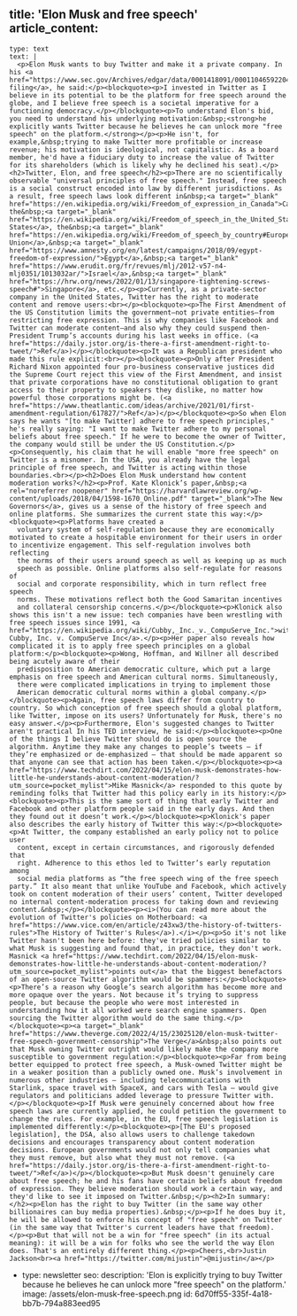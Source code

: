 title: 'Elon Musk and free speech'
article_content:
  -
    type: text
    text: |
      <p>Elon Musk wants to buy Twitter and make it a private company. In his <a href="https://www.sec.gov/Archives/edgar/data/0001418091/000110465922045641/tm2212748d1_sc13da.htm">SEC filing</a>, he said:</p><blockquote><p>I invested in Twitter as I believe in its potential to be the platform for free speech around the globe, and I believe free speech is a societal imperative for a functioning democracy.</p></blockquote><p>To understand Elon's bid, you need to understand his underlying motivation:&nbsp;<strong>he explicitly wants Twitter because he believes he can unlock more "free speech" on the platform.</strong></p><p>He isn't, for example,&nbsp;trying to make Twitter more profitable or increase revenue; his motivation is ideological, not capitalistic. As a board member, he'd have a fiduciary duty to increase the value of Twitter for its shareholders (which is likely why he declined his seat).</p><h2>Twitter, Elon, and free speech</h2><p>There are no scientifically observable "universal principles of free speech." Instead, free speech is a social construct encoded into law by different jurisdictions. As a result, free speech laws look different in&nbsp;<a target="_blank" href="https://en.wikipedia.org/wiki/Freedom_of_expression_in_Canada">Canada</a>, the&nbsp;<a target="_blank" href="https://en.wikipedia.org/wiki/Freedom_of_speech_in_the_United_States">United States</a>, the&nbsp;<a target="_blank" href="https://en.wikipedia.org/wiki/Freedom_of_speech_by_country#Europe">European Union</a>,&nbsp;<a target="_blank" href="https://www.amnesty.org/en/latest/campaigns/2018/09/egypt-freedom-of-expression/">Egypt</a>,&nbsp;<a target="_blank" href="https://www.erudit.org/fr/revues/mlj/2012-v57-n4-mlj0351/1013032ar/">Israel</a>,&nbsp;<a target="_blank" href="https://hrw.org/news/2022/01/13/singapore-tightening-screws-speech#">Singapore</a>, etc.</p><p>Currently, as a private-sector company in the United States, Twitter has the right to moderate content and remove users:<br></p><blockquote><p>The First Amendment of the US Constitution limits the government—not private entities—from restricting free expression. This is why companies like Facebook and Twitter can moderate content—and also why they could suspend then-President Trump’s accounts during his last weeks in office. (<a href="https://daily.jstor.org/is-there-a-first-amendment-right-to-tweet/">Ref</a>)</p></blockquote><p>It was a Republican president who made this rule explicit:<br></p><blockquote><p>Only after President Richard Nixon appointed four pro-business conservative justices did the Supreme Court reject this view of the First Amendment, and insist that private corporations have no constitutional obligation to grant access to their property to speakers they dislike, no matter how powerful those corporations might be. (<a href="https://www.theatlantic.com/ideas/archive/2021/01/first-amendment-regulation/617827/">Ref</a>)</p></blockquote><p>So when Elon says he wants "[to make Twitter] adhere to free speech principles," he's really saying: "I want to make Twitter adhere to my personal beliefs about free speech." If he were to become the owner of Twitter, the company would still be under the US Constitution.</p><p>Consequently, his claim that he will enable "more free speech" on Twitter is a misnomer. In the USA, you already have the legal principle of free speech, and Twitter is acting within those boundaries.<br></p><h2>Does Elon Musk understand how content moderation works?</h2><p>Prof. Kate Klonick’s paper,&nbsp;<a rel="noreferrer noopener" href="https://harvardlawreview.org/wp-content/uploads/2018/04/1598-1670_Online.pdf" target="_blank">The New Governors</a>, gives us a sense of the history of free speech and online platforms. She summarizes the current state this way:</p><blockquote><p>Platforms have created a
      voluntary system of self-regulation because they are economically motivated to create a hospitable environment for their users in order to incentivize engagement. This self-regulation involves both reflecting
      the norms of their users around speech as well as keeping up as much
      speech as possible. Online platforms also self-regulate for reasons of
      social and corporate responsibility, which in turn reflect free speech
      norms. These motivations reflect both the Good Samaritan incentives
      and collateral censorship concerns.</p></blockquote><p>Klonick also shows this isn't a new issue: tech companies have been wrestling with free speech issues since 1991, <a href="https://en.wikipedia.org/wiki/Cubby,_Inc._v._CompuServe_Inc.">with Cubby, Inc. v. CompuServe Inc</a>.</p><p>Her paper also reveals how complicated it is to apply free speech principles on a global platform:</p><blockquote><p>Wong, Hoffman, and Willner all described being acutely aware of their
      predisposition to American democratic culture, which put a large emphasis on free speech and American cultural norms. Simultaneously,
      there were complicated implications in trying to implement those
      American democratic cultural norms within a global company.</p></blockquote><p>Again, free speech laws differ from country to country. So which conception of free speech should a global platform, like Twitter, impose on its users? Unfortunately for Musk, there's no easy answer.</p><p>Furthermore, Elon's suggested changes to Twitter aren't practical In his TED interview, he said:</p><blockquote><p>One of the things I believe Twitter should do is open source the algorithm. Anytime they make any changes to people’s tweets — if they’re emphasized or de-emphasized — that should be made apparent so that anyone can see that action has been taken.</p></blockquote><p><a href="https://www.techdirt.com/2022/04/15/elon-musk-demonstrates-how-little-he-understands-about-content-moderation/?utm_source=pocket_mylist">Mike Masnick</a> responded to this quote by reminding folks that Twitter had this policy early in its history:</p><blockquote><p>This is the same sort of thing that early Twitter and Facebook and other platform people said in the early days. And then they found out it doesn’t work.</p></blockquote><p>Klonick's paper also describes the early history of Twitter this way:</p><blockquote><p>At Twitter, the company established an early policy not to police user
      content, except in certain circumstances, and rigorously defended that
      right. Adherence to this ethos led to Twitter’s early reputation among
      social media platforms as “the free speech wing of the free speech party.” It also meant that unlike YouTube and Facebook, which actively took on content moderation of their users’ content, Twitter developed no internal content-moderation process for taking down and reviewing content.&nbsp;</p></blockquote><p><i>(You can read more about the evolution of Twitter's policies on Motherboard: <a href="https://www.vice.com/en/article/z43xw3/the-history-of-twitters-rules">The History of Twitter's Rules</a>).</i></p><p>So it's not like Twitter hasn't been here before: they've tried policies similar to what Musk is suggesting and found that, in practice, they don't work. Masnick <a href="https://www.techdirt.com/2022/04/15/elon-musk-demonstrates-how-little-he-understands-about-content-moderation/?utm_source=pocket_mylist">points out</a> that the biggest benefactors of an open-source Twitter algorithm would be spammers:</p><blockquote><p>There’s a reason why Google’s search algorithm has become more and more opaque over the years. Not because it’s trying to suppress people, but because the people who were most interested in understanding how it all worked were search engine spammers. Open sourcing the Twitter algorithm would do the same thing.</p></blockquote><p><a target="_blank" href="https://www.theverge.com/2022/4/15/23025120/elon-musk-twitter-free-speech-government-censorship">The Verge</a>&nbsp;also points out that Musk owning Twitter outright would likely make the company more susceptible to government regulation:</p><blockquote><p>Far from being better equipped to protect free speech, a Musk-owned Twitter might be in a weaker position than a publicly owned one. Musk’s involvement in numerous other industries — including telecommunications with Starlink, space travel with SpaceX, and cars with Tesla — would give regulators and politicians added leverage to pressure Twitter with.</p></blockquote><p>If Musk were genuinely concerned about how free speech laws are currently applied, he could petition the government to change the rules. For example, in the EU, free speech legislation is implemented differently:</p><blockquote><p>[The EU's proposed legislation], the DSA, also allows users to challenge takedown decisions and encourages transparency about content moderation decisions. European governments would not only tell companies what they must remove, but also what they must not remove. (<a href="https://daily.jstor.org/is-there-a-first-amendment-right-to-tweet/">Ref</a>)</p></blockquote><p>But Musk doesn't genuinely care about free speech; he and his fans have certain beliefs about freedom of expression. They believe moderation should work a certain way, and they'd like to see it imposed on Twitter.&nbsp;</p><h2>In summary:</h2><p>Elon has the right to buy Twitter (in the same way other billionaires can buy media properties).&nbsp;</p><p>If he does buy it, he will be allowed to enforce his concept of "free speech" on Twitter (in the same way that Twitter's current leaders have that freedom).</p><p>But that will not be a win for "free speech" (in its actual meaning): it will be a win for folks who see the world the way Elon does. That's an entirely different thing.</p><p>Cheers,<br>Justin Jackson<br><a href="https://twitter.com/mijustin">@mijustin</a></p>
  -
    type: newsletter
seo:
  description: 'Elon is explicitly trying to buy Twitter because he believes he can unlock more "free speech" on the platform.'
  image: /assets/elon-musk-free-speech.png
id: 6d70ff55-335f-4a18-bb7b-794a883eed95

